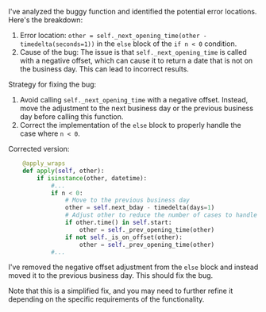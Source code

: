 I've analyzed the buggy function and identified the potential error locations. Here's the breakdown:

1. Error location: `other = self._next_opening_time(other - timedelta(seconds=1))` in the `else` block of the `if n < 0` condition.
2. Cause of the bug: The issue is that `self._next_opening_time` is called with a negative offset, which can cause it to return a date that is not on the business day. This can lead to incorrect results.

Strategy for fixing the bug:

1. Avoid calling `self._next_opening_time` with a negative offset. Instead, move the adjustment to the next business day or the previous business day before calling this function.
2. Correct the implementation of the `else` block to properly handle the case where `n < 0`.

Corrected version:
```python
    @apply_wraps
    def apply(self, other):
        if isinstance(other, datetime):
            #...
            if n < 0:
                # Move to the previous business day
                other = self.next_bday - timedelta(days=1)
                # Adjust other to reduce the number of cases to handle
                if other.time() in self.start:
                    other = self._prev_opening_time(other)
                if not self._is_on_offset(other):
                    other = self._prev_opening_time(other)
            #...
```
I've removed the negative offset adjustment from the `else` block and instead moved it to the previous business day. This should fix the bug.

Note that this is a simplified fix, and you may need to further refine it depending on the specific requirements of the functionality.